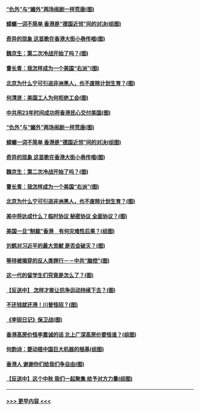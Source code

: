 #### [“仇外”与“媚外”两场闹剧一样荒唐(图)](../pages/p4/907689.md?t=09180255) 
#### [蟑螂一词不简单 香港是“德国近邻”间的对决(组图)](../pages/p4/907618.md?t=09180255) 
#### [奇异的现象 这首歌在香港大街小巷传唱(图)](../pages/p4/907583.md?t=09180255) 
#### [魏京生：第二次冷战开始了吗？(图)](../pages/p4/907581.md?t=09180255) 
#### [曹长青：我怎样成为一个美国“右派”(图)](../pages/p4/907580.md?t=09180255) 
#### [北京为什么宁可引进非洲黑人，也不废除计划生育？(图)](../pages/p4/907577.md?t=09180255) 
#### [何清涟：美国工人为何拒绝工会(图)](../pages/p4/907701.md?t=09180255) 
#### [中共用23年时间成功将香港民心交付美国(图)](../pages/p4/907698.md?t=09180255) 
#### [“仇外”与“媚外”两场闹剧一样荒唐(图)](../pages/p4/907689.md?t=09180255) 
#### [蟑螂一词不简单 香港是“德国近邻”间的对决(组图)](../pages/p4/907618.md?t=09180255) 
#### [奇异的现象 这首歌在香港大街小巷传唱(图)](../pages/p4/907583.md?t=09180255) 
#### [魏京生：第二次冷战开始了吗？(图)](../pages/p4/907581.md?t=09180255) 
#### [曹长青：我怎样成为一个美国“右派”(图)](../pages/p4/907580.md?t=09180255) 
#### [北京为什么宁可引进非洲黑人，也不废除计划生育？(图)](../pages/p4/907577.md?t=09180255) 
#### [美中将达成什么？临时协议 秘密协议 全面协议？(图)](../pages/p4/907576.md?t=09180255) 
#### [美国一旦“制裁”香港　有何灾难性后果？(组图)](../pages/p4/907575.md?t=09180255) 
#### [刘鹤对习近平的最大贡献 是否会破灭？(图)](../pages/p4/907509.md?t=09180255) 
#### [等待被揭穿的反人类罪行－－中共“脑控”(图)](../pages/p4/907167.md?t=09180255) 
#### [这一代的留学生们究竟是怎么了？(图)](../pages/p4/907473.md?t=09180255) 
#### [【反送中】 怎样才能让抗争运动持续下去？(图)](../pages/p4/907466.md?t=09180255) 
#### [不还钱就还港！川普怪招？(图)](../pages/p4/907474.md?t=09180255) 
#### [《李锐日记》保卫战(图)](../pages/p4/907465.md?t=09180255) 
#### [香港高房价怪李嘉诚的话 北上广深高房价要怪谁？(组图)](../pages/p4/907471.md?t=09180255) 
#### [何韵诗：要动摇中国巨大机器的根基(组图)](../pages/p4/907469.md?t=09180255) 
#### [香港人 谢谢你们给我们争自由(图)](../pages/p4/907402.md?t=09180255) 
#### [【反送中】这个中秋 我们一起聚集 给予对方力量(组图)](../pages/p4/907401.md?t=09180255) 

----
#### [ >>> 更早内容 <<< ](../indexes/p4-earlier.md)
